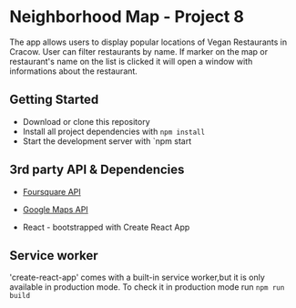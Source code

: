 # Neighborhood Map - Project 8

The app allows users to display popular locations of Vegan Restaurants in Cracow. User can filter restaurants by name. If marker on the map or restaurant's name on the list is clicked it will open a window with informations about the restaurant.

## Getting Started

- Download or clone this repository
- Install all project dependencies with `npm install`
- Start the development server with `npm start

## 3rd party API & Dependencies

- [Foursquare API](https://developer.foursquare.com/)
- [Google Maps API](https://developers.google.com/maps/documentation/javascript/tutorial)

- React - bootstrapped with Create React App

## Service worker

'create-react-app' comes with a built-in service worker,but it is only available in production mode. To check it in production mode run `npm run build`
